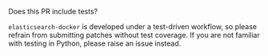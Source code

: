 Does this PR include tests?

`elasticsearch-docker` is developed under a test-driven workflow, so please refrain from submitting patches without test coverage. If you are not familiar with testing in Python, please raise an issue instead.
